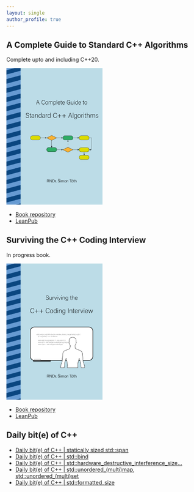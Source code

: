 ```yaml
---
layout: single
author_profile: true
---
```


## A Complete Guide to Standard C++ Algorithms

Complete upto and including C++20.

[<img src="assets/images/book_algorithms_cover.png" width="50%">](https://leanpub.com/cpp-algorithms-guide)

- [Book repository](https://github.com/HappyCerberus/book-cpp-algorithms)
- [LeanPub](https://leanpub.com/cpp-algorithms-guide)

## Surviving the C++ Coding Interview

In progress book.

[<img src="assets/images/book_coding_interview_cover.png" width="50%">](https://leanpub.com/cpp-coding-interview)

- [Book repository](https://leanpub.com/cpp-coding-interview)
- [LeanPub](https://leanpub.com/cpp-coding-interview)

## Daily bit(e) of C++

<ul>
<!-- SUBSTACK:START --><li><a href="https://medium.com/@simontoth/daily-bit-e-of-c-statically-sized-std-span-a6db152e7068?source=rss-1e1de1006a93------2">Daily bit&lpar;e&rpar; of C++ | statically sized std::span</a></li><li><a href="https://medium.com/@simontoth/daily-bit-e-of-c-std-bind-3a1327af7b52?source=rss-1e1de1006a93------2">Daily bit&lpar;e&rpar; of C++ | std::bind</a></li><li><a href="https://medium.com/@simontoth/daily-bit-e-of-c-std-hardware-destructive-interference-size-1afa84df5efc?source=rss-1e1de1006a93------2">Daily bit&lpar;e&rpar; of C++ | std::hardware_destructive_interference_size…</a></li><li><a href="https://medium.com/@simontoth/daily-bit-e-of-c-std-unordered-multi-map-std-unordered-multi-set-1d3b106ccfd7?source=rss-1e1de1006a93------2">Daily bit&lpar;e&rpar; of C++ | std::unordered_&lpar;multi&rpar;map, std::unordered_&lpar;multi&rpar;set</a></li><li><a href="https://medium.com/@simontoth/daily-bit-e-of-c-std-formatted-size-3bb0d72a9593?source=rss-1e1de1006a93------2">Daily bit&lpar;e&rpar; of C++ | std::formatted_size</a></li><!-- SUBSTACK:END -->
</ul>